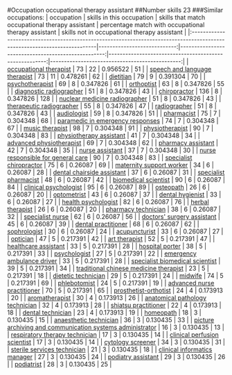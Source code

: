 #Occupation occupational therapy assistant
##Number skills 23
###Similar occupations:
| occupation                                                                                                                |   skills in this occupation |   skills that match occupational therapy assistant |   percentage match with occupational therapy assistant |   skills not in occupational therapy assistant |
|:--------------------------------------------------------------------------------------------------------------------------|----------------------------:|---------------------------------------------------:|-------------------------------------------------------:|-----------------------------------------------:|
| [occupational therapist](occupational_therapist.md)                                                                       |                          73 |                                                 22 |                                               0.956522 |                                             51 |
| [speech and language therapist](speech_and_language_therapist.md)                                                         |                          73 |                                                 11 |                                               0.478261 |                                             62 |
| [dietitian](dietitian.md)                                                                                                 |                          79 |                                                  9 |                                               0.391304 |                                             70 |
| [psychotherapist](psychotherapist.md)                                                                                     |                          69 |                                                  8 |                                               0.347826 |                                             61 |
| [orthoptist](orthoptist.md)                                                                                               |                          63 |                                                  8 |                                               0.347826 |                                             55 |
| [diagnostic radiographer](diagnostic_radiographer.md)                                                                     |                          51 |                                                  8 |                                               0.347826 |                                             43 |
| [chiropractor](chiropractor.md)                                                                                           |                         136 |                                                  8 |                                               0.347826 |                                            128 |
| [nuclear medicine radiographer](nuclear_medicine_radiographer.md)                                                         |                          51 |                                                  8 |                                               0.347826 |                                             43 |
| [therapeutic radiographer](therapeutic_radiographer.md)                                                                   |                          55 |                                                  8 |                                               0.347826 |                                             47 |
| [radiographer](radiographer.md)                                                                                           |                          51 |                                                  8 |                                               0.347826 |                                             43 |
| [audiologist](audiologist.md)                                                                                             |                          59 |                                                  8 |                                               0.347826 |                                             51 |
| [pharmacist](pharmacist.md)                                                                                               |                          75 |                                                  7 |                                               0.304348 |                                             68 |
| [paramedic in emergency responses](paramedic_in_emergency_responses.md)                                                   |                          74 |                                                  7 |                                               0.304348 |                                             67 |
| [music therapist](music_therapist.md)                                                                                     |                          98 |                                                  7 |                                               0.304348 |                                             91 |
| [physiotherapist](physiotherapist.md)                                                                                     |                          90 |                                                  7 |                                               0.304348 |                                             83 |
| [physiotherapy assistant](physiotherapy_assistant.md)                                                                     |                          41 |                                                  7 |                                               0.304348 |                                             34 |
| [advanced physiotherapist](advanced_physiotherapist.md)                                                                   |                          69 |                                                  7 |                                               0.304348 |                                             62 |
| [pharmacy assistant](pharmacy_assistant.md)                                                                               |                          42 |                                                  7 |                                               0.304348 |                                             35 |
| [nurse assistant](nurse_assistant.md)                                                                                     |                          37 |                                                  7 |                                               0.304348 |                                             30 |
| [nurse responsible for general care](nurse_responsible_for_general_care.md)                                               |                          90 |                                                  7 |                                               0.304348 |                                             83 |
| [specialist chiropractor](specialist_chiropractor.md)                                                                     |                          75 |                                                  6 |                                               0.26087  |                                             69 |
| [maternity support worker](maternity_support_worker.md)                                                                   |                          34 |                                                  6 |                                               0.26087  |                                             28 |
| [dental chairside assistant](dental_chairside_assistant.md)                                                               |                          37 |                                                  6 |                                               0.26087  |                                             31 |
| [specialist pharmacist](specialist_pharmacist.md)                                                                         |                          48 |                                                  6 |                                               0.26087  |                                             42 |
| [biomedical scientist](biomedical_scientist.md)                                                                           |                          90 |                                                  6 |                                               0.26087  |                                             84 |
| [clinical psychologist](clinical_psychologist.md)                                                                         |                          95 |                                                  6 |                                               0.26087  |                                             89 |
| [osteopath](osteopath.md)                                                                                                 |                          26 |                                                  6 |                                               0.26087  |                                             20 |
| [optometrist](optometrist.md)                                                                                             |                          43 |                                                  6 |                                               0.26087  |                                             37 |
| [dental hygienist](dental_hygienist.md)                                                                                   |                          33 |                                                  6 |                                               0.26087  |                                             27 |
| [health psychologist](health_psychologist.md)                                                                             |                          82 |                                                  6 |                                               0.26087  |                                             76 |
| [herbal therapist](herbal_therapist.md)                                                                                   |                          26 |                                                  6 |                                               0.26087  |                                             20 |
| [pharmacy technician](pharmacy_technician.md)                                                                             |                          38 |                                                  6 |                                               0.26087  |                                             32 |
| [specialist nurse](specialist_nurse.md)                                                                                   |                          62 |                                                  6 |                                               0.26087  |                                             56 |
| [doctors' surgery assistant](doctors'_surgery_assistant.md)                                                               |                          45 |                                                  6 |                                               0.26087  |                                             39 |
| [dental practitioner](dental_practitioner.md)                                                                             |                          68 |                                                  6 |                                               0.26087  |                                             62 |
| [sophrologist](sophrologist.md)                                                                                           |                          30 |                                                  6 |                                               0.26087  |                                             24 |
| [acupuncturist](acupuncturist.md)                                                                                         |                          33 |                                                  6 |                                               0.26087  |                                             27 |
| [optician](optician.md)                                                                                                   |                          47 |                                                  5 |                                               0.217391 |                                             42 |
| [art therapist](art_therapist.md)                                                                                         |                          52 |                                                  5 |                                               0.217391 |                                             47 |
| [healthcare assistant](healthcare_assistant.md)                                                                           |                          33 |                                                  5 |                                               0.217391 |                                             28 |
| [hospital porter](hospital_porter.md)                                                                                     |                          38 |                                                  5 |                                               0.217391 |                                             33 |
| [psychologist](psychologist.md)                                                                                           |                          27 |                                                  5 |                                               0.217391 |                                             22 |
| [emergency ambulance driver](emergency_ambulance_driver.md)                                                               |                          33 |                                                  5 |                                               0.217391 |                                             28 |
| [specialist biomedical scientist](specialist_biomedical_scientist.md)                                                     |                          39 |                                                  5 |                                               0.217391 |                                             34 |
| [traditional chinese medicine therapist](traditional_chinese_medicine_therapist.md)                                       |                          23 |                                                  5 |                                               0.217391 |                                             18 |
| [dietetic technician](dietetic_technician.md)                                                                             |                          29 |                                                  5 |                                               0.217391 |                                             24 |
| [midwife](midwife.md)                                                                                                     |                          74 |                                                  5 |                                               0.217391 |                                             69 |
| [phlebotomist](phlebotomist.md)                                                                                           |                          24 |                                                  5 |                                               0.217391 |                                             19 |
| [advanced nurse practitioner](advanced_nurse_practitioner.md)                                                             |                          70 |                                                  5 |                                               0.217391 |                                             65 |
| [prosthetist-orthotist](prosthetist-orthotist.md)                                                                         |                          24 |                                                  4 |                                               0.173913 |                                             20 |
| [aromatherapist](aromatherapist.md)                                                                                       |                          30 |                                                  4 |                                               0.173913 |                                             26 |
| [anatomical pathology technician](anatomical_pathology_technician.md)                                                     |                          32 |                                                  4 |                                               0.173913 |                                             28 |
| [shiatsu practitioner](shiatsu_practitioner.md)                                                                           |                          22 |                                                  4 |                                               0.173913 |                                             18 |
| [dental technician](dental_technician.md)                                                                                 |                          23 |                                                  4 |                                               0.173913 |                                             19 |
| [homeopath](homeopath.md)                                                                                                 |                          18 |                                                  3 |                                               0.130435 |                                             15 |
| [anaesthetic technician](anaesthetic_technician.md)                                                                       |                          36 |                                                  3 |                                               0.130435 |                                             33 |
| [picture archiving and communication systems administrator](picture_archiving_and_communication_systems_administrator.md) |                          16 |                                                  3 |                                               0.130435 |                                             13 |
| [respiratory therapy technician](respiratory_therapy_technician.md)                                                       |                          17 |                                                  3 |                                               0.130435 |                                             14 |
| [clinical perfusion scientist](clinical_perfusion_scientist.md)                                                           |                          17 |                                                  3 |                                               0.130435 |                                             14 |
| [cytology screener](cytology_screener.md)                                                                                 |                          34 |                                                  3 |                                               0.130435 |                                             31 |
| [sterile services technician](sterile_services_technician.md)                                                             |                          21 |                                                  3 |                                               0.130435 |                                             18 |
| [clinical informatics manager](clinical_informatics_manager.md)                                                           |                          27 |                                                  3 |                                               0.130435 |                                             24 |
| [podiatry assistant](podiatry_assistant.md)                                                                               |                          29 |                                                  3 |                                               0.130435 |                                             26 |
| [podiatrist](podiatrist.md)                                                                                               |                          28 |                                                  3 |                                               0.130435 |                                             25 |
